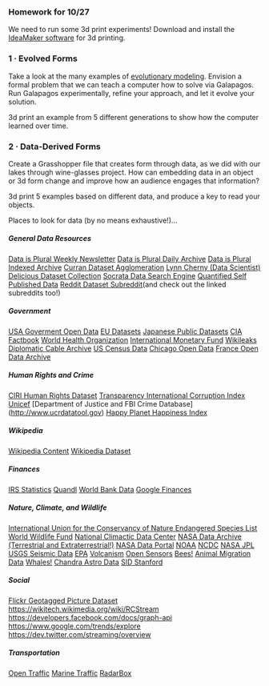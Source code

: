 ### Homework for 10/27

We need to run some 3d print experiments! Download and install the [IdeaMaker software](https://www.raise3d.com/pages/ideamaker) for 3d printing.

### 1 · Evolved Forms
Take a look at the many examples of [evolutionary modeling](week4/genalgo.md). Envision a formal problem that we can teach a computer how to solve via Galapagos. Run Galapagos experimentally, refine your approach, and let it evolve your solution.

3d print an example from 5 different generations to show how the computer learned over time.

### 2 · Data-Derived Forms
Create a Grasshopper file that creates form through data, as we did with our lakes through wine-glasses project. How can embedding data in an object or 3d form change and improve how an audience engages that information?

3d print 5 examples based on different data, and produce a key to read your objects.

Places to look for data (by no means exhaustive!)...

##### General Data Resources
[Data is Plural Weekly Newsletter](http://tinyletter.com/data-is-plural)
[Data is Plural Daily Archive](http://tinyletter.com/data-is-plural/archive)
[Data is Plural Indexed Archive](https://docs.google.com/spreadsheets/d/1wZhPLMCHKJvwOkP4juclhjFgqIY8fQFMemwKL2c64vk/edit#gid=0)
[Curran Dataset Agglomeration](https://github.com/curran/data)
[Lynn Cherny (Data Scientist) Delicious Dataset Collection](https://delicious.com/arnicas/datasets)
[Socrata Data Search Engine](https://nycopendata.socrata.com/)
[Quantified Self Published Data](http://quantifiedself.com/open-data/)
[Reddit Dataset Subreddit](https://www.reddit.com/r/datasets/)(and check out the linked subreddits too!)

##### Government
[USA Goverment Open Data](http://www.data.gov)
[EU Datasets](http://publicdata.eu)
[Japanese Public Datasets](http://www.data.go.jp/?lang=english)
[CIA Factbook](https://www.cia.gov/library/publications/the-world-factbook/)
[World Health Organization](http://www.who.int/gho/en/)
[International Monetary Fund](http://www.imf.org/en/Data)
[Wikileaks Diplomatic Cable Archive](https://wikileaks.org/plusd/?qproject[]=cg&q=#result)
[US Census Data](http://www.census.gov/data.html)
[Chicago Open Data](https://data.cityofchicago.org)
[France Open Data Archive](https://opendata.paris.fr/page/home/)

##### Human Rights and Crime
[CIRI Human Rights Dataset](http://www.humanrightsdata.com/p/data-documentation.html)
[Transparency International Corruption Index](http://www.transparency.org/research/cpi/overview)
[Unicef](http://data.unicef.org)
[Department of Justice and FBI Crime Database] (http://www.ucrdatatool.gov)
[Happy Planet Happiness Index](http://www.happyplanetindex.org/data/)

##### Wikipedia
[Wikipedia Content](https://en.wikipedia.org/wiki/Wikipedia:Database_download)
[Wikipedia Dataset](https://meta.wikimedia.org/wiki/Datasets)

##### Finances
[IRS Statistics](https://www.irs.gov/uac/Tax-Stats-2)
[Quandl](https://www.quandl.com)
[World Bank Data](http://data.worldbank.org)
[Google Finances](https://www.google.com/finance)

##### Nature, Climate, and Wildlife
[International Union for the Conservancy of Nature Endangered Species List](http://www.iucnredlist.org/technical-documents/red-list-training/iucnspatialresources)
[World Wildlife Fund](http://www.worldwildlife.org/pages/conservation-science-data-and-tools)
[National Climactic Data Center](http://www.ncdc.noaa.gov)
[NASA Data Archive (Terrestrial and Extraterrestrial!)](http://nssdc.gsfc.nasa.gov)
[NASA Data Portal](https://data.nasa.gov)
[NOAA](http://www.ndbc.noaa.gov)
[NCDC](https://www.ncdc.noaa.gov/cdo-web/)
[NASA JPL](http://datacasting.jpl.nasa.gov/feed_directory/)
[USGS Seismic Data](http://earthquake.usgs.gov/earthquakes/feed/v1.0/)
[EPA](https://cfpub.epa.gov/surf/locate/index.cfm)
[Volcanism](http://volcano.ssec.wisc.edu)
[Open Sensors](https://www.opensensors.io)
[Bees!](https://beeinformed.org)
[Animal Migration Data](https://www.movebank.org)
[Whales!](http://whale.wheelock.edu/whalenet-stuff/StopBm2016/)
[Chandra Astro Data](http://chandra.harvard.edu)
[SID Stanford](http://sid.stanford.edu/database-browser/)

##### Social
[Flickr Geotagged Picture Dataset](http://yahoolabs.tumblr.com/post/89783581601/one-hundred-million-creative-commons-flickr-images)
https://wikitech.wikimedia.org/wiki/RCStream
https://developers.facebook.com/docs/graph-api
https://www.google.com/trends/explore
https://dev.twitter.com/streaming/overview

##### Transportation
[Open Traffic](http://opentraffic.io)
[Marine Traffic](http://www.marinetraffic.com)
[RadarBox](https://www.radarbox24.com)
